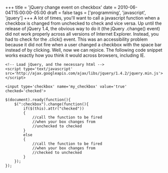 +++
title = 'jQuery change event on checkbox'
date = 2010-06-04T15:00:00-05:00
draft = false
tags = ['programming', 'javascript', 'jquery']
+++
A lot of times, you'll want to call a javascript function when a checkbox is changed from unchecked to check and vice versa.  Up until the release of jQuery 1.4, the obvious way to do it (the jQuery .change() event) did not work properly across all versions of Internet Explorer.  Instead, you had to check for the .click() event.  This was an accessibility problem because it did not fire when a user changed a checkbox with the space bar instead of by clicking.  Well, now we can rejoice.  The following code snippet works exactly how you think it would across browsers, including IE.

<!--more-->

    <!-- Load jQuery, and the necessary html -->
    <script type='text/javascript' src='http://ajax.googleapis.com/ajax/libs/jquery/1.4.2/jquery.min.js'></script>

    <input type='checkbox' name='my_checkbox' value='true' checked='checked'>

    $(document).ready(function(){
        $(":checkbox").change(function(){
            if($(this).attr("checked"))
            {
                //call the function to be fired
                //when your box changes from
                //unchecked to checked
            }
            else
            {
                //call the function to be fired
                //when your box changes from
                //checked to unchecked
            }
        });
    });
